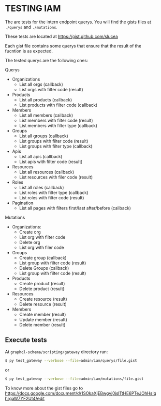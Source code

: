 # TESTING IAM

The are tests for the intern endpoint querys. You will find the gists files at `./querys` and `./mutations`.

These tests are located at https://gist.github.com/slucea 

Each gist file contains some querys that ensure that the result of the fucntion is as expected.

The tested querys are the following ones: 

Querys
- Organizations
	* List all orgs (callback)
	* List orgs with filter code (result)
- Products
	* List all products (callback)
	* List products with filter code (callback)
- Members
	* List all members (callback)
	* List members with filter code (result)
	* List members with filter type (callback)
- Groups
	* List all groups (callback)
	* List groups with filter code (result)
	* List groups with filter type (callback)
- Apis
	* List all apis (callback)
	* List apis with filter code (result)
- Resources
	* List all resources (callback)
	* List resources with filer code (result)
- Roles
	* List all roles (callback)
	* List roles with filter type (callback)
	* List roles with filter code (result)
- Pagination
	* List all pages with filters first/last after/before (callback)

 Mutations
- Organizations:
	* Create org 
	* List org with filter code
	* Delete org
	* List org with filer code
- Groups
	* Create group (callback)
	* List group with filter code (result)
	* Delete Groups (callback)
	* List group with filter code (result)
- Products
	* Create product (result)
	* Delete product (result)
- Resources
	* Create resource (result)
	* Delete resource (result)
- Members
	* Create member (result)
	* Update member (result)
	* Delete member (result)

## Execute tests

At  `graphql-schema/scripting/gateway` directory run:
 
```bash
$ py test_gateway --verbose --file=admin/iam/querys/file.gist
```
or
```bash
$ py test_gateway --verbose --file=admin/iam/mutations/file.gist
```

To know more about the gist files go to https://docs.google.com/document/d/1SOkaXjEBwgvj0jsITtHE6PTeJOhHsIqhrgaW7YF2Ut4/edit
